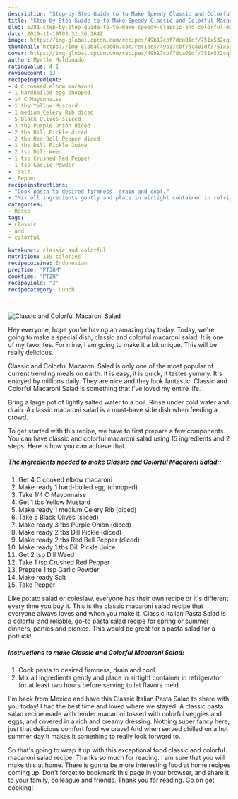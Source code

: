 ```yaml
---
description: "Step-by-Step Guide to to Make Speedy Classic and Colorful Macaroni Salad"
title: "Step-by-Step Guide to to Make Speedy Classic and Colorful Macaroni Salad"
slug: 5281-step-by-step-guide-to-to-make-speedy-classic-and-colorful-macaroni-salad
date: 2019-11-19T03:31:36.264Z
image: https://img-global.cpcdn.com/recipes/49b17cbf7dca01df/751x532cq70/classic-and-colorful-macaroni-salad-recipe-main-photo.jpg
thumbnail: https://img-global.cpcdn.com/recipes/49b17cbf7dca01df/751x532cq70/classic-and-colorful-macaroni-salad-recipe-main-photo.jpg
cover: https://img-global.cpcdn.com/recipes/49b17cbf7dca01df/751x532cq70/classic-and-colorful-macaroni-salad-recipe-main-photo.jpg
author: Myrtle Maldonado
ratingvalue: 4.1
reviewcount: 13
recipeingredient:
- 4 C cooked elbow macaroni
- 1 hardboiled egg chopped
- 14 C Mayonnaise
- 1 tbs Yellow Mustard
- 1 medium Celery Rib diced
- 5 Black Olives sliced
- 3 tbs Purple Onion diced
- 2 tbs Dill Pickle diced
- 2 tbs Red Bell Pepper diced
- 1 tbs Dill Pickle Juice
- 2 tsp Dill Weed
- 1 tsp Crushed Red Pepper
- 1 tsp Garlic Powder
-  Salt
-  Pepper
recipeinstructions:
- "Cook pasta to desired firmness, drain and cool."
- "Mix all ingredients gently and place in airtight container in refrigerator for at least two hours before serving to let flavors meld."
categories:
- Resep
tags:
- classic
- and
- colorful

katakunci: classic and colorful
nutrition: 119 calories
recipecuisine: Indonesian
preptime: "PT38M"
cooktime: "PT2H"
recipeyield: "3"
recipecategory: Lunch

---
```



![Classic and Colorful Macaroni Salad](https://img-global.cpcdn.com/recipes/49b17cbf7dca01df/751x532cq70/classic-and-colorful-macaroni-salad-recipe-main-photo.jpg)

Hey everyone, hope you're having an amazing day today. Today, we're going to make a special dish, classic and colorful macaroni salad. It is one of my favorites. For mine, I am going to make it a bit unique. This will be really delicious.

Classic and Colorful Macaroni Salad is only one of the most popular of current trending meals on earth. It is easy, it is quick, it tastes yummy. It's enjoyed by millions daily. They are nice and they look fantastic. Classic and Colorful Macaroni Salad is something that I've loved my entire life.

Bring a large pot of lightly salted water to a boil. Rinse under cold water and drain. A classic macaroni salad is a must-have side dish when feeding a crowd.


To get started with this recipe, we have to first prepare a few components. You can have classic and colorful macaroni salad using 15 ingredients and 2 steps. Here is how you can achieve that.

##### The ingredients needed to make Classic and Colorful Macaroni Salad::

1. Get 4 C cooked elbow macaroni
1. Make ready 1 hard-boiled egg (chopped)
1. Take 1/4 C Mayonnaise
1. Get 1 tbs Yellow Mustard
1. Make ready 1 medium Celery Rib (diced)
1. Take 5 Black Olives (sliced)
1. Make ready 3 tbs Purple Onion (diced)
1. Make ready 2 tbs Dill Pickle (diced)
1. Make ready 2 tbs Red Bell Pepper (diced)
1. Make ready 1 tbs Dill Pickle Juice
1. Get 2 tsp Dill Weed
1. Take 1 tsp Crushed Red Pepper
1. Prepare 1 tsp Garlic Powder
1. Make ready  Salt
1. Take  Pepper


Like potato salad or coleslaw, everyone has their own recipe or it&#39;s different every time you buy it. This is the classic macaroni salad recipe that everyone always loves and when you make it. Classic Italian Pasta Salad is a colorful and reliable, go-to pasta salad recipe for spring or summer dinners, parties and picnics. This would be great for a pasta salad for a potluck! 

##### Instructions to make Classic and Colorful Macaroni Salad:

1. Cook pasta to desired firmness, drain and cool.
1. Mix all ingredients gently and place in airtight container in refrigerator for at least two hours before serving to let flavors meld.


I&#39;m back from Mexico and have this Classic Italian Pasta Salad to share with you today! I had the best time and loved where we stayed. A classic pasta salad recipe made with tender macaroni tossed with colorful veggies and eggs, and covered in a rich and creamy dressing. Nothing super fancy here, just that delicious comfort food we crave! And when served chilled on a hot summer day it makes it something to really look forward to. 

So that's going to wrap it up with this exceptional food classic and colorful macaroni salad recipe. Thanks so much for reading. I am sure that you will make this at home. There is gonna be more interesting food at home recipes coming up. Don't forget to bookmark this page in your browser, and share it to your family, colleague and friends. Thank you for reading. Go on get cooking!
